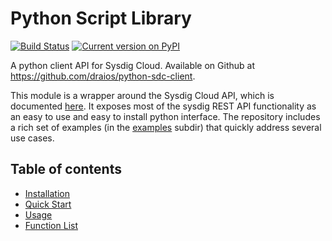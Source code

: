 # Python Script Library

[![Build Status](https://travis-ci.org/draios/python-sdc-client.png?branch=master)](https://travis-ci.org/draios/python-sdc-client)
[![Current version on PyPI](http://img.shields.io/pypi/v/sdcclient.svg)](https://pypi.python.org/pypi/sdcclient)

A python client API for Sysdig Cloud. Available on Github at https://github.com/draios/python-sdc-client.

This module is a wrapper around the Sysdig Cloud API, which is documented [here](rest_api). It exposes most of the sysdig REST API functionality as an easy to use and easy to install python interface. The repository includes a rich set of examples (in the [examples](https://github.com/draios/python-sdc-client/tree/master/examples) subdir) that quickly address several use cases.

## Table of contents

* [Installation](python/installation.md)
* [Quick Start](python/quick_start.md)
* [Usage](python/usage.md)
* [Function List](http://python-sdc-client.readthedocs.io/en/latest/)
